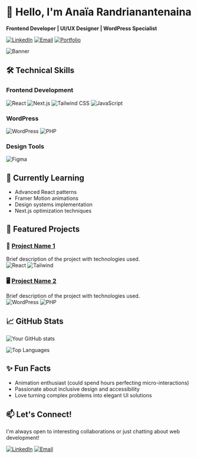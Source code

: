 # 👋 Hello, I'm Anaïa Randrianantenaina

**Frontend Developer | UI/UX Designer | WordPress Specialist**

[![LinkedIn](https://img.shields.io/badge/LinkedIn-Connect-blue?style=for-the-badge&logo=linkedin)](https://www.linkedin.com/in/Anaïa+Randrianantenaina)
[![Email](https://img.shields.io/badge/Email-Contact%20Me-red?style=for-the-badge&logo=gmail)](mailto:anaiarandrianantenaina@gmail.com)
[![Portfolio](https://img.shields.io/badge/🚀-Portfolio-black?style=for-the-badge)](https://anaiarandria.vercel.app/)

![Banner](https://via.placeholder.com/1920x400.png?text=Anaïa+Randrianantenaina+-+Frontend+Developer)

## 🛠 Technical Skills

### Frontend Development
![React](https://img.shields.io/badge/React-61DAFB?style=for-the-badge&logo=react&logoColor=black)
![Next.js](https://img.shields.io/badge/Next.js-000000?style=for-the-badge&logo=next.js&logoColor=white)
![Tailwind CSS](https://img.shields.io/badge/Tailwind_CSS-38B2AC?style=for-the-badge&logo=tailwind-css&logoColor=white)
![JavaScript](https://img.shields.io/badge/JavaScript-F7DF1E?style=for-the-badge&logo=javascript&logoColor=black)

### WordPress
![WordPress](https://img.shields.io/badge/WordPress-21759B?style=for-the-badge&logo=wordpress&logoColor=white)
![PHP](https://img.shields.io/badge/PHP-777BB4?style=for-the-badge&logo=php&logoColor=white)

### Design Tools
![Figma](https://img.shields.io/badge/Figma-F24E1E?style=for-the-badge&logo=figma&logoColor=white)

## 🌱 Currently Learning
- Advanced React patterns
- Framer Motion animations
- Design systems implementation
- Next.js optimization techniques

## 💼 Featured Projects

### 🎨 [Project Name 1](https://github.com/yourusername/project1)
Brief description of the project with technologies used.  
![React](https://img.shields.io/badge/-React-61DAFB?logo=react&logoColor=white&style=flat) 
![Tailwind](https://img.shields.io/badge/-Tailwind-38B2AC?logo=tailwind-css&logoColor=white&style=flat)

### 🖥 [Project Name 2](https://github.com/yourusername/project2)
Brief description of the project with technologies used.  
![WordPress](https://img.shields.io/badge/-WordPress-21759B?logo=wordpress&logoColor=white&style=flat) 
![PHP](https://img.shields.io/badge/-PHP-777BB4?logo=php&logoColor=white&style=flat)

## 📈 GitHub Stats

![Your GitHub stats](https://github-readme-stats.vercel.app/api?username=yourusername&show_icons=true&theme=radical)

![Top Languages](https://github-readme-stats.vercel.app/api/top-langs/?username=yourusername&layout=compact&theme=radical)

## ✨ Fun Facts
- Animation enthusiast (could spend hours perfecting micro-interactions)
- Passionate about inclusive design and accessibility
- Love turning complex problems into elegant UI solutions

## 📫 Let's Connect!
I'm always open to interesting collaborations or just chatting about web development!

[![LinkedIn](https://img.shields.io/badge/LinkedIn-Connect-blue?style=flat&logo=linkedin)](https://www.linkedin.com/in/Anaïa+Randrianantenaina)
[![Email](https://img.shields.io/badge/Email-Contact%20Me-red?style=flat&logo=gmail)](mailto:anaiarandrianantenaina@gmail.com)
